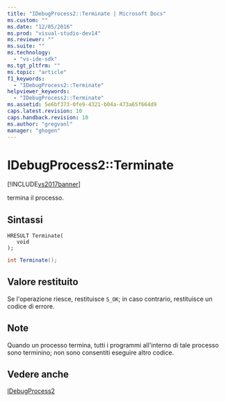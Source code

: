 ```yaml
---
title: "IDebugProcess2::Terminate | Microsoft Docs"
ms.custom: ""
ms.date: "12/05/2016"
ms.prod: "visual-studio-dev14"
ms.reviewer: ""
ms.suite: ""
ms.technology: 
  - "vs-ide-sdk"
ms.tgt_pltfrm: ""
ms.topic: "article"
f1_keywords: 
  - "IDebugProcess2::Terminate"
helpviewer_keywords: 
  - "IDebugProcess2::Terminate"
ms.assetid: 5e6bf373-0fe9-4321-b04a-473a65f664d9
caps.latest.revision: 10
caps.handback.revision: 10
ms.author: "gregvanl"
manager: "ghogen"
---
```

# IDebugProcess2::Terminate
[!INCLUDE[vs2017banner](../../../code-quality/includes/vs2017banner.md)]

termina il processo.  
  
## Sintassi  
  
```cpp#  
HRESULT Terminate(   
   void   
);  
```  
  
```c#  
int Terminate();  
```  
  
## Valore restituito  
 Se l'operazione riesce, restituisce `S_OK`; in caso contrario, restituisce un codice di errore.  
  
## Note  
 Quando un processo termina, tutti i programmi all'interno di tale processo sono terminino; non sono consentiti eseguire altro codice.  
  
## Vedere anche  
 [IDebugProcess2](../../../extensibility/debugger/reference/idebugprocess2.md)